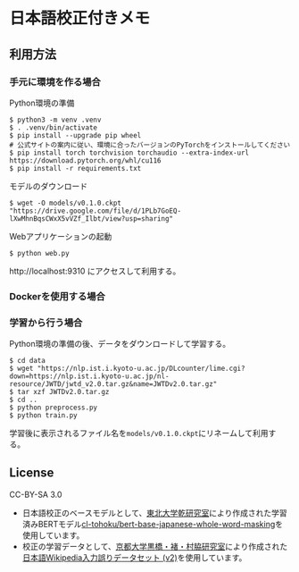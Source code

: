 # 日本語校正付きメモ

## 利用方法

### 手元に環境を作る場合

Python環境の準備

```
$ python3 -m venv .venv
$ . .venv/bin/activate
$ pip install --upgrade pip wheel
# 公式サイトの案内に従い、環境に合ったバージョンのPyTorchをインストールしてください
$ pip install torch torchvision torchaudio --extra-index-url https://download.pytorch.org/whl/cu116
$ pip install -r requirements.txt
```

モデルのダウンロード

```
$ wget -O models/v0.1.0.ckpt "https://drive.google.com/file/d/1PLb7GoEQ-lXwMhnBqsCWxX5vVZf_Ilbt/view?usp=sharing"
```

Webアプリケーションの起動

```
$ python web.py
```

http://localhost:9310 にアクセスして利用する。

### Dockerを使用する場合

### 学習から行う場合

Python環境の準備の後、データをダウンロードして学習する。

```
$ cd data
$ wget "https://nlp.ist.i.kyoto-u.ac.jp/DLcounter/lime.cgi?down=https://nlp.ist.i.kyoto-u.ac.jp/nl-resource/JWTD/jwtd_v2.0.tar.gz&name=JWTDv2.0.tar.gz"
$ tar xzf JWTDv2.0.tar.gz
$ cd ..
$ python preprocess.py
$ python train.py
```

学習後に表示されるファイル名を`models/v0.1.0.ckpt`にリネームして利用する。

## License

CC-BY-SA 3.0

* 日本語校正のベースモデルとして、[東北大学乾研究室](https://www.nlp.ecei.tohoku.ac.jp/)により作成された学習済みBERTモデル[cl-tohoku/bert-base-japanese-whole-word-masking](https://huggingface.co/cl-tohoku/bert-base-japanese-whole-word-masking)を使用しています。
* 校正の学習データとして、[京都大学黒橋・褚・村脇研究室](https://nlp.ist.i.kyoto-u.ac.jp/)により作成された[日本語Wikipedia入力誤りデータセット (v2)](https://nlp.ist.i.kyoto-u.ac.jp/?%E6%97%A5%E6%9C%AC%E8%AA%9EWikipedia%E5%85%A5%E5%8A%9B%E8%AA%A4%E3%82%8A%E3%83%87%E3%83%BC%E3%82%BF%E3%82%BB%E3%83%83%E3%83%88)を使用しています。
